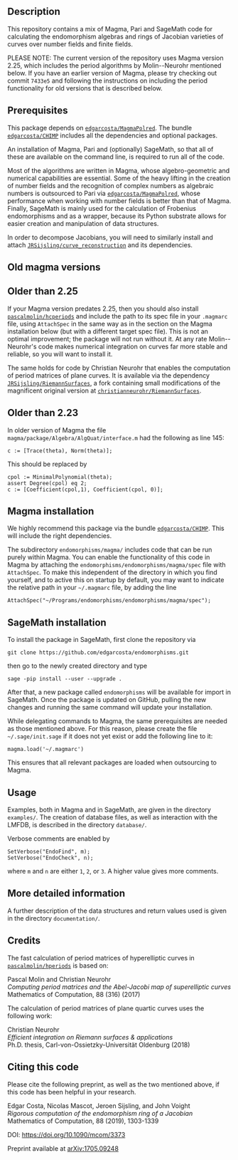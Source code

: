 Description
--

This repository contains a mix of Magma, Pari and SageMath code for calculating the endomorphism algebras and rings of Jacobian varieties of curves over number fields and finite fields.

PLEASE NOTE: The current version of the repository uses Magma version 2.25, which includes the period algorithms by Molin--Neurohr mentioned below.
If you have an earlier version of Magma, please try checking out commit `7433e5` and following the instructions on including the period functionality for old versions that is described below.

Prerequisites
--
This package depends on [`edgarcosta/MagmaPolred`](https://github.com/edgarcosta/MagmaPolred).
The bundle [`edgarcosta/CHIMP`](https://github.com/edgarcosta/CHIMP) includes all the dependencies and optional packages.

An installation of Magma, Pari and (optionally) SageMath, so that all of these are available on the command line, is required to run all of the code.

Most of the algorithms are written in Magma, whose algebro-geometric and numerical capabilities are essential.
Some of the heavy lifting in the creation of number fields and the recognition of complex numbers as algebraic numbers is outsourced to Pari via [`edgarcosta/MagmaPolred`](https://github.com/edgarcosta/MagmaPolred), whose performance when working with number fields is better than that of Magma.
Finally, SageMath is mainly used for the calculation of Frobenius endomorphisms and as a wrapper, because its Python substrate allows for easier creation and manipulation of data structures.


In order to decompose Jacobians, you will need to similarly install and attach [`JRSijsling/curve_reconstruction`](https://github.com/JRSijsling/curve_reconstruction) and its dependencies.


Old magma versions
---

Older than 2.25
----
If your Magma version predates 2.25, then you should also install [`pascalmolin/hcperiods`](https://github.com/pascalmolin/hcperiods) and include the path to its spec file in your `.magmarc` file, using `AttachSpec` in the same way as in the section on the Magma installation below (but with a different target spec file). This is not an optimal improvement; the package will not run without it. At any rate Molin--Neurohr's code makes numerical integration on curves far more stable and reliable, so you will want to install it.

The same holds for code by Christian Neurohr that enables the computation of period matrices of plane curves. It is available via the dependency [`JRSijsling/RiemannSurfaces`](https://github.com/JRSijsling/RiemannSurfaces), a fork containing small modifications of the magnificent original version at [`christianneurohr/RiemannSurfaces`](https://github.com/christianneurohr/RiemannSurfaces).

Older than 2.23
---
In older version of Magma the file `magma/package/Algebra/AlgQuat/interface.m` had the following as line 145:
```
c := [Trace(theta), Norm(theta)];
```
This should be replaced by
```
cpol := MinimalPolynomial(theta);  
assert Degree(cpol) eq 2;  
c := [Coefficient(cpol,1), Coefficient(cpol, 0)];
```

Magma installation
--

We highly recommend this package via the bundle [`edgarcosta/CHIMP`](https://github.com/edgarcosta/).
This will include the right dependencies.

The subdirectory `endomorphisms/magma/` includes code that can be run purely within Magma.
You can enable the functionality of this code in Magma by attaching the `endomorphisms/endomorphisms/magma/spec` file with `AttachSpec`.
To make this independent of the directory in which you find yourself, and to active this on startup by default, you may want to indicate the relative path in your `~/.magmarc` file, by adding the line
```
AttachSpec("~/Programs/endomorphisms/endomorphisms/magma/spec");
```

SageMath installation
--

To install the package in SageMath, first clone the repository via
```
git clone https://github.com/edgarcosta/endomorphisms.git
```
then go to the newly created directory and type
```
sage -pip install --user --upgrade .
```
After that, a new package called `endomorphisms` will be available for import in SageMath. Once the package is updated on GitHub, pulling the new changes and running the same command will update your installation.

While delegating commands to Magma, the same prerequisites are needed as those mentioned above. For this reason, please create the file `~/.sage/init.sage` if it does not yet exist or add the following line to it:
```
magma.load('~/.magmarc')
```
This ensures that all relevant packages are loaded when outsourcing to Magma.

Usage
--

Examples, both in Magma and in SageMath, are given in the directory `examples/`. The creation of database files, as well as interaction with the LMFDB, is described in the directory `database/`.

Verbose comments are enabled by
```
SetVerbose("EndoFind", m);
SetVerbose("EndoCheck", n);
```
where `m` and `n` are either `1`, `2`, or `3`. A higher value gives more comments.

More detailed information
--

A further description of the data structures and return values used is given in the directory `documentation/`.

Credits
--

The fast calculation of period matrices of hyperelliptic curves in [`pascalmolin/hperiods`](https://github.com/pascalmolin/hcperiods) is based on:

Pascal Molin and Christian Neurohr  
*Computing period matrices and the Abel-Jacobi map of superelliptic curves*  
Mathematics of Computation, 88 (316) (2017)

The calculation of period matrices of plane quartic curves uses the following work:

Christian Neurohr  
*Efficient integration on Riemann surfaces & applications*  
Ph.D. thesis, Carl-von-Ossietzky-Universität Oldenburg (2018)

Citing this code
--

Please cite the following preprint, as well as the two mentioned above, if this code has been helpful in your research.

Edgar Costa, Nicolas Mascot, Jeroen Sijsling, and John Voight  
*Rigorous computation of the endomorphism ring of a Jacobian*
Mathematics of Computation, 88 (2019), 1303-1339 

DOI: https://doi.org/10.1090/mcom/3373 

Preprint available at [arXiv:1705.09248](https://arxiv.org/abs/1705.09248)
